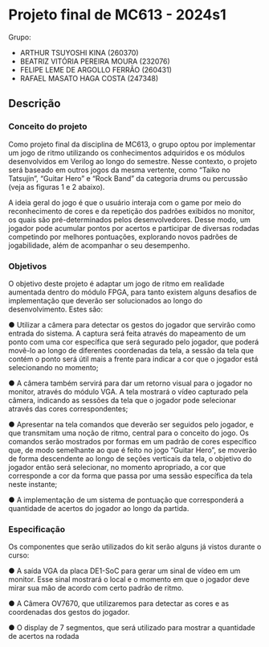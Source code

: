 # Projeto final de MC613 - 2024s1

Grupo:

- ARTHUR TSUYOSHI KINA (260370)
- BEATRIZ VITÓRIA PEREIRA MOURA (232076)
- FELIPE LEME DE ARGOLLO FERRÃO (260431)
- RAFAEL MASATO HAGA COSTA (247348)

## Descrição

### Conceito do projeto

Como projeto final da disciplina de MC613, o grupo optou por implementar um jogo de ritmo
utilizando os conhecimentos adquiridos e os módulos desenvolvidos em Verilog ao longo do semestre.
Nesse contexto, o projeto será baseado em outros jogos da mesma vertente, como “Taiko no Tatsujin”,
“Guitar Hero” e “Rock Band” da categoria drums ou percussão (veja as figuras 1 e 2 abaixo).

A ideia geral do jogo é que o usuário interaja com o game por meio do reconhecimento de cores e
da repetição dos padrões exibidos no monitor, os quais são pré-determinados pelos desenvolvedores.
Desse modo, um jogador pode acumular pontos por acertos e participar de diversas rodadas competindo
por melhores pontuações, explorando novos padrões de jogabilidade, além de acompanhar o seu desempenho.

### Objetivos

O objetivo deste projeto é adaptar um jogo de ritmo em realidade aumentada dentro do módulo
FPGA, para tanto existem alguns desafios de implementação que deverão ser solucionados ao longo do
desenvolvimento. Estes são:

● Utilizar a câmera para detectar os gestos do jogador que servirão como entrada do sistema. A
captura será feita através do mapeamento de um ponto com uma cor específica que será segurado
pelo jogador, que poderá movê-lo ao longo de diferentes coordenadas da tela, a sessão da tela que
contém o ponto será útil mais a frente para indicar a cor que o jogador está selecionando no
momento;

● A câmera também servirá para dar um retorno visual para o jogador no monitor, através do
módulo VGA. A tela mostrará o vídeo capturado pela câmera, indicando as sessões da tela que o
jogador pode selecionar através das cores correspondentes;

● Apresentar na tela comandos que deverão ser seguidos pelo jogador, e que transmitam uma noção
de ritmo, central para o conceito do jogo. Os comandos serão mostrados por formas em um
padrão de cores específico que, de modo semelhante ao que é feito no jogo “Guitar Hero”, se
moverão de forma descendente ao longo de seções verticais da tela, o objetivo do jogador então
será selecionar, no momento apropriado, a cor que corresponde a cor da forma que passa por uma
sessão específica da tela neste instante;

● A implementação de um sistema de pontuação que corresponderá a quantidade de acertos do
jogador ao longo da partida.

### Especificação

Os componentes que serão utilizados do kit serão alguns já vistos durante o curso:

● A saída VGA da placa DE1-SoC para gerar um sinal de vídeo em um monitor. Esse sinal
mostrará o local e o momento em que o jogador deve mirar sua mão de acordo com certo padrão
de ritmo.

● A Câmera OV7670, que utilizaremos para detectar as cores e as coordenadas dos gestos do
jogador.

● O display de 7 segmentos, que será utilizado para mostrar a quantidade de acertos na rodada

